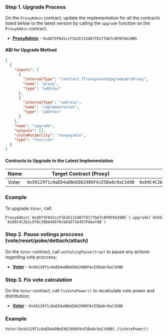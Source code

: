### Step 1. Upgrade Process
On the `ProxyAdmin` contract, update the implementation for all the contracts listed below to the latest version by calling the `upgrade` function on the `ProxyAdmin` contract.

- **[ProxyAdmin](https://blastscan.io/address/0xdD75F0d1ccF1b2E115d87f0177b67c0F0F8429B5)** - `0xdD75F0d1ccF1b2E115d87f0177b67c0F0F8429B5`

#### ABI for Upgrade Method
```json
[
  {
    "inputs": [
      {
        "internalType": "contract ITransparentUpgradeableProxy",
        "name": "proxy",
        "type": "address"
      },
      {
        "internalType": "address",
        "name": "implementation",
        "type": "address"
      }
    ],
    "name": "upgrade",
    "outputs": [],
    "stateMutability": "nonpayable",
    "type": "function"
  }
]
```

#### Contracts to Upgrade to the Latest Implementation

| Name                        | Target Contract (Proxy)                    | New Implementation                      |
|-----------------------------|--------------------------------------------|-----------------------------------------|
| Voter      | `0x56129f1c0aED4aDBeE862986FAcE5Ba8c9aC3d9B` | `0xb9C4C2b2c978c39DA4d870cbA1D71b457FAAafAB` |

### Example
To upgrade `Voter`, call:
```solidity
ProxyAdmin(`0xdD75F0d1ccF1b2E115d87f0177b67c0F0F8429B5`).upgrade(`0x56129f1c0aED4aDBeE862986FAcE5Ba8c9aC3d9B`, `0xb9C4C2b2c978c39DA4d870cbA1D71b457FAAafAB`)
```


### Step 2. Pause votings proccess (vote/reset/poke/dettach/attach)
On the `Voter` contract, call `setVotingPause(true)` to pause any actions regarding vote proccess;
- **[Voter](https://blastscan.io/address/0x56129f1c0aED4aDBeE862986FAcE5Ba8c9aC3d9B)** - `0x56129f1c0aED4aDBeE862986FAcE5Ba8c9aC3d9B`


### Step 3. Fix vote calculation
On the `Voter` contract, call `fixVotePower()` to recalculate vote power and distribution;
- **[Voter](https://blastscan.io/address/0x56129f1c0aED4aDBeE862986FAcE5Ba8c9aC3d9B)** - `0x56129f1c0aED4aDBeE862986FAcE5Ba8c9aC3d9B`

### Example
```solidity
Voter(0x56129f1c0aED4aDBeE862986FAcE5Ba8c9aC3d9B).fixVotePower()
```

